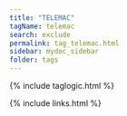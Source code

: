 ```yaml
---
title: "TELEMAC"
tagName: telemac
search: exclude
permalink: tag_telemac.html
sidebar: mydoc_sidebar
folder: tags
---
```

{% include taglogic.html %}

{% include links.html %}
